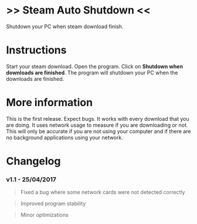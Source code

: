 # >> Steam Auto Shutdown <<
Shutdown your PC when steam download finish.

# Instructions
Start your steam download.
Open the program.
Click on <b>Shutdown when downloads are finished</b>.
The program will shutdown your PC when the downloads are finished.


# More information
This is the first release. Expect bugs.
It works with every download that you are doing.
It uses network usage to measure if you are downloading or not. This will only be accurate if you are not using your computer and if there are no background applications using your network.

# Changelog

### v1.1 - 25/04/2017
> Fixed a bug where some network cards were not detected correctly

> Improved program stability

> Minor optimizations
